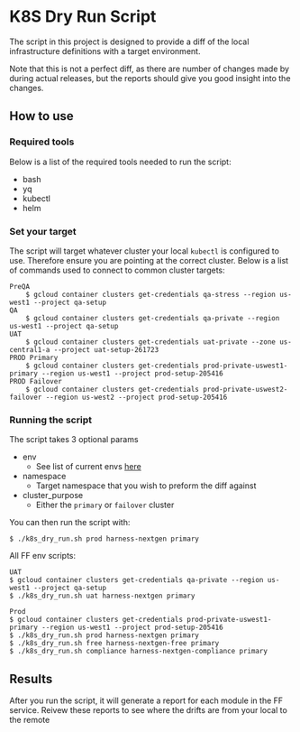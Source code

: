 # K8S Dry Run Script

The script in this project is designed to provide a diff of the local infrastructure definitions with a target environment.

Note that this is not a perfect diff, as there are number of changes made by during actual releases, but the reports should give you good insight into the changes.

## How to use

### Required tools

Below is a list of the required tools needed to run the script:
* bash
* yq
* kubectl
* helm

### Set your target

The script will target whatever cluster your local `kubectl` is configured to use. Therefore ensure you are pointing at the correct cluster.
Below is a list of commands used to connect to common cluster targets:

    PreQA
        $ gcloud container clusters get-credentials qa-stress --region us-west1 --project qa-setup
    QA
        $ gcloud container clusters get-credentials qa-private --region us-west1 --project qa-setup
    UAT
        $ gcloud container clusters get-credentials uat-private --zone us-central1-a --project uat-setup-261723
    PROD Primary
        $ gcloud container clusters get-credentials prod-private-uswest1-primary --region us-west1 --project prod-setup-205416
    PROD Failover
        $ gcloud container clusters get-credentials prod-private-uswest2-failover --region us-west2 --project prod-setup-205416

### Running the script

The script takes 3 optional params
* env
    * See list of current envs [here](https://github.com/wings-software/ng-prod-manifests/tree/master/environments)
* namespace
    * Target namespace that you wish to preform the diff against
* cluster_purpose
    * Either the `primary` or `failover` cluster

You can then run the script with:

    $ ./k8s_dry_run.sh prod harness-nextgen primary

All FF env scripts:

    UAT
    $ gcloud container clusters get-credentials qa-private --region us-west1 --project qa-setup
    $ ./k8s_dry_run.sh uat harness-nextgen primary

    Prod
    $ gcloud container clusters get-credentials prod-private-uswest1-primary --region us-west1 --project prod-setup-205416
    $ ./k8s_dry_run.sh prod harness-nextgen primary
    $ ./k8s_dry_run.sh free harness-nextgen-free primary
    $ ./k8s_dry_run.sh compliance harness-nextgen-compliance primary

## Results

After you run the script, it will generate a report for each module in the FF service.
Reivew these reports to see where the drifts are from your local to the remote
